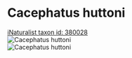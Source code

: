 
Cacephatus huttoni
==================
  
[iNaturalist taxon id: 380028](https://www.inaturalist.org/taxa/380028)  
![Cacephatus huttoni](https://inaturalist-open-data.s3.amazonaws.com/photos/12200967/medium.jpeg)  
![Cacephatus huttoni](https://inaturalist-open-data.s3.amazonaws.com/photos/12200968/medium.jpeg)